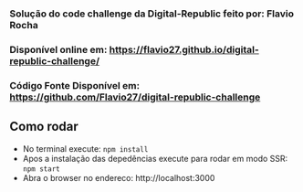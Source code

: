 ### Solução do code challenge da Digital-Republic feito por: Flavio Rocha
### Disponível online em: https://flavio27.github.io/digital-republic-challenge/
### Código Fonte Disponível em: https://github.com/Flavio27/digital-republic-challenge

## Como rodar
* No terminal execute: `npm install`
* Apos a instalação das depedências execute para rodar em modo SSR: `npm start`
* Abra o browser no endereco: http://localhost:3000

